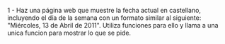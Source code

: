1 - Haz una página web que muestre la fecha actual en castellano, incluyendo el día de la semana 
con un formato similar al siguiente: "Miércoles, 13 de Abril de 2011". Utiliza funciones para ello 
y llama a una unica funcion para mostrar lo que se pide. 
